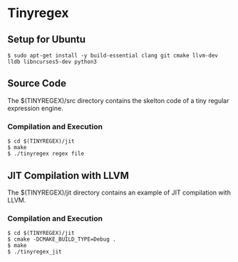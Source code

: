 # Tinyregex

## Setup for Ubuntu

```
$ sudo apt-get install -y build-essential clang git cmake llvm-dev lldb libncurses5-dev python3
```

## Source Code

The $(TINYREGEX)/src directory contains the skelton code of a tiny regular expression engine.

### Compilation and Execution

```
$ cd $(TINYREGEX)/jit
$ make
$ ./tinyregex regex file
```

## JIT Compilation with LLVM

The $(TINYREGEX)/jit directory contains an example of JIT compilation with LLVM.

### Compilation and Execution

```
$ cd $(TINYREGEX)/jit
$ cmake -DCMAKE_BUILD_TYPE=Debug .
$ make
$ ./tinyregex_jit
```